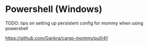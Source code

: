 # Powershell (Windows)

TODO: tips on setting up persistent config for mommy when using powershell

https://github.com/Gankra/cargo-mommy/pull/41
